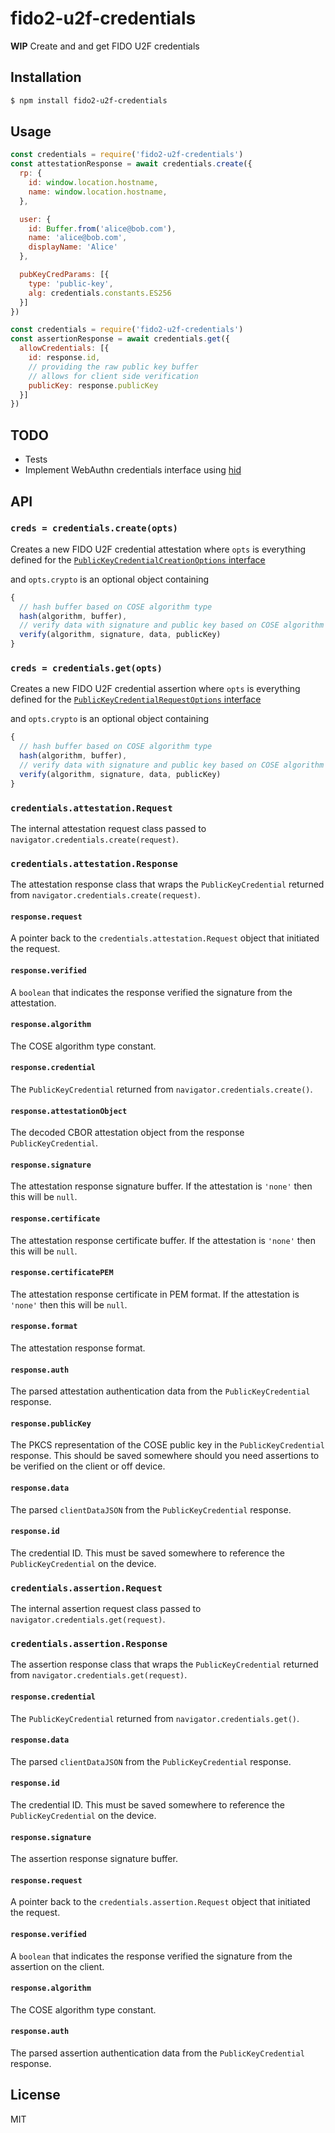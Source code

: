 fido2-u2f-credentials
====================

**WIP** Create and and get FIDO U2F credentials

## Installation

```sh
$ npm install fido2-u2f-credentials
```

## Usage

```js
const credentials = require('fido2-u2f-credentials')
const attestationResponse = await credentials.create({
  rp: {
    id: window.location.hostname,
    name: window.location.hostname,
  },

  user: {
    id: Buffer.from('alice@bob.com'),
    name: 'alice@bob.com',
    displayName: 'Alice'
  },

  pubKeyCredParams: [{
    type: 'public-key',
    alg: credentials.constants.ES256
  }]
})
```

```js
const credentials = require('fido2-u2f-credentials')
const assertionResponse = await credentials.get({
  allowCredentials: [{
    id: response.id,
    // providing the raw public key buffer
    // allows for client side verification
    publicKey: response.publicKey
  }]
})
```

## TODO

* Tests
* Implement WebAuthn credentials interface using
  [hid](https://github.com/hyperdivision/hid)

## API

### `creds = credentials.create(opts)`

Creates a new FIDO U2F credential attestation where `opts` is everything
defined for the [`PublicKeyCredentialCreationOptions` interface](https://developer.mozilla.org/en-US/docs/Web/API/PublicKeyCredentialCreationOptions)

and `opts.crypto` is an optional object containing

```js
{
  // hash buffer based on COSE algorithm type
  hash(algorithm, buffer),
  // verify data with signature and public key based on COSE algorithm type
  verify(algorithm, signature, data, publicKey)
}
```

### `creds = credentials.get(opts)`

Creates a new FIDO U2F credential assertion where `opts` is everything
defined for the
[`PublicKeyCredentialRequestOptions` interface](https://developer.mozilla.org/en-US/docs/Web/API/PublicKeyCredentialRequestOptions)

and `opts.crypto` is an optional object containing

```js
{
  // hash buffer based on COSE algorithm type
  hash(algorithm, buffer),
  // verify data with signature and public key based on COSE algorithm type
  verify(algorithm, signature, data, publicKey)
}
```

### `credentials.attestation.Request`

The internal attestation request class passed to
`navigator.credentials.create(request)`.

### `credentials.attestation.Response`

The attestation response class that wraps the
`PublicKeyCredential` returned from `navigator.credentials.create(request)`.

#### `response.request`

A pointer back to the `credentials.attestation.Request` object that
initiated the request.

#### `response.verified`

A `boolean` that indicates the response verified the signature from the
attestation.

#### `response.algorithm`

The COSE algorithm type constant.

#### `response.credential`

The `PublicKeyCredential` returned from `navigator.credentials.create()`.

#### `response.attestationObject`

The decoded CBOR attestation object from the response
`PublicKeyCredential`.

#### `response.signature`

The attestation response signature buffer. If the attestation is
`'none'` then this will be `null`.

#### `response.certificate`

The attestation response certificate buffer. If the attestation is
`'none'` then this will be `null`.

#### `response.certificatePEM`

The attestation response certificate in PEM format. If the attestation is
`'none'` then this will be `null`.

#### `response.format`

The attestation response format.

#### `response.auth`

The parsed attestation authentication data from the
`PublicKeyCredential` response.

#### `response.publicKey`

The PKCS representation of the COSE public key in the `PublicKeyCredential`
response. This should be saved somewhere should you need assertions to be
verified on the client or off device.

#### `response.data`

The parsed `clientDataJSON` from the `PublicKeyCredential` response.

#### `response.id`

The credential ID. This must be saved somewhere to reference the
`PublicKeyCredential` on the device.

### `credentials.assertion.Request`

The internal assertion request class passed to
`navigator.credentials.get(request)`.

### `credentials.assertion.Response`

The assertion response class that wraps the
`PublicKeyCredential` returned from `navigator.credentials.get(request)`.

#### `response.credential`

The `PublicKeyCredential` returned from `navigator.credentials.get()`.

#### `response.data`

The parsed `clientDataJSON` from the `PublicKeyCredential` response.

#### `response.id`

The credential ID. This must be saved somewhere to reference the
`PublicKeyCredential` on the device.

#### `response.signature`

The assertion response signature buffer.

#### `response.request`

A pointer back to the `credentials.assertion.Request` object that
initiated the request.

#### `response.verified`

A `boolean` that indicates the response verified the signature from the
assertion on the client.

#### `response.algorithm`

The COSE algorithm type constant.

#### `response.auth`

The parsed assertion authentication data from the
`PublicKeyCredential` response.

## License

MIT
